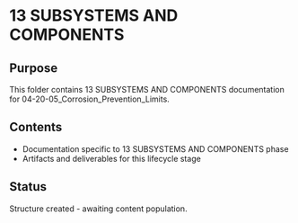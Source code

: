 # 13 SUBSYSTEMS AND COMPONENTS

## Purpose
This folder contains 13 SUBSYSTEMS AND COMPONENTS documentation for 04-20-05_Corrosion_Prevention_Limits.

## Contents
- Documentation specific to 13 SUBSYSTEMS AND COMPONENTS phase
- Artifacts and deliverables for this lifecycle stage

## Status
Structure created - awaiting content population.
